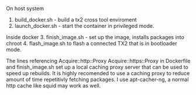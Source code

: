 On host system
1. build_docker.sh  - build a tx2 cross tool enviroment
2. launch_docker.sh - start the container in privileged mode. 

Inside docker
3. finish_image.sh - set up the image, installs packages into chroot
4. flash_image.sh to flash a connected TX2 that is in bootloader mode.

The lines referencing Acquire::http::Proxy Acquire::https::Proxy in Dockerfile and finish_image.sh set up a local caching proxy server that can be used to speed up rebuilds. It is highly recomended to use a caching proxy to reduce amount of time repetitivly fetching packages. I use apt-cacher-ng, a normal http cache like squid may work as well.